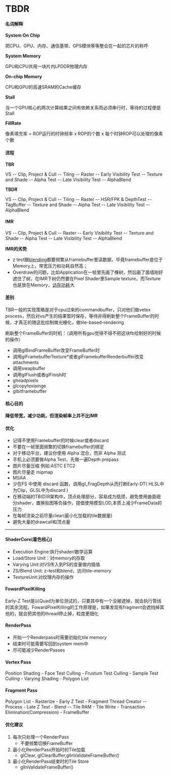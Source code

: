 # TBDR

#### 名词解释

**System On Chip**

把CPU、GPU、内存、通信基带、GPS模块等等整合在一起的芯片的称呼

**System Memory**

GPU和CPU共用一块片内LPDDR物理内存

**On-chip Memory**

CPU和GPU的高速SRAM的Cache缓存

**Stall**

当一个GPU核心的两次计算结果之间有依赖关系而必须串行时，等待的过程便是Stall

**FillRate**

像素填充率 = ROP运行的时钟频率 x ROP的个数 x 每个时钟ROP可以处理的像素个数

#### 流程

**TBR** 

VS -- Clip, Project & Cull -- Tiling -- Raster -- Early Visibility Test -- Texture and Shade -- Alpha Test -- Late Visibility Test -- AlphaBlend

**TBDR**

VS -- Clip, Project & Cull -- Tiling -- Raster -- HSR/FPK & DepthTest -- TagBuffer -- Texture and Shade -- Alpha Test -- Late Visibility Test -- AlphaBlend

#### IMR

VS -- Clip, Project & Cull -- Raster -- Early Visibility Test -- Texture and Shade -- Alpha Test -- Late Visibility Test -- AlphaBlend

**IMR的劣势**

- z test跟[blending](https://www.zhihu.com/search?q=blending&search_source=Entity&hybrid_search_source=Entity&hybrid_search_extra={"sourceType"%3A"answer"%2C"sourceId"%3A136096531})都要频繁从framebuffer里读数据，毕竟framebuffer是位于Memory上，带宽压力和功耗自然高；
- Overdraw的问题，比如Application在一帧里先画了棵树，然后画了面墙刚好遮住了树，在IMR下树仍然要在Pixel Shader里Sample texture，而Texture也是放在Memory，[访存功耗](https://www.zhihu.com/search?q=访存功耗&search_source=Entity&hybrid_search_source=Entity&hybrid_search_extra={"sourceType"%3A"answer"%2C"sourceId"%3A136096531})大

#### 差别

TBR一般的实现策略是对于cpu过来的commandbuffer，只对他们做vetex process，然后对vs产生的结果暂时保存，等待非得刷新整个FrameBuffer的时候，才真正的随这批绘制做光栅化，做tile-based-rendering

刷新整个FrameBuffer的时机：（调用所有gpu觉得不得不把这块fb绘制好的时候的操作）

- 调用glBindFrameBuffer改变FrameBuffer时
- 调用glFramebufferTexture*或者glFramebufferRenderbuffer改变attachments
- 调用swapbuffer
- 调用glFlush或者glFinish时
- glreadpixels
- glcopytexiamge
- glbitframebuffer

#### 核心目的

**降低带宽，减少功耗，但渲染帧率上并不比IMR**

#### 优化

- 记得不使用Framebuffer的时候clear或者discard
- 不要在一帧里面频繁的切换framebuffer的绑定
- 对于移动平台，建议你使用 Alpha 混合，而非 Alpha 测试
- 手机上必须要做Alpha Test，先做一遍Depth prepass
- 图片尽量压缩 例如:ASTC  ETC2
- 图片尽量走 mipmap 
- MSAA
- 少在FS 中使用 discard 函数，调用gl_FragDepth从而打断Early-DT( HLSL中为Clip，GLSL中为discard )
- 在移动端的TB(D)R架构中，顶点处理部分，容易成为瓶颈，避免使用曲面细分shader，置换贴图等负操作，提倡使用模型LOD,本质上减少FrameData的压力
- 在每帧渲染之前尽量clear(最小化加载的tile数据量)
- 避免大量的drawcall和顶点量

------

#### ShaderCore(着色核心)

- Execution Engine:执行shader/数学运算
- Load/Store Unit：对memory的存取
- Varying Unit:对VS传入到PS的变量做内插值
- ZS/Blend Unit: z-test和blend，访问tile-memory
- TextureUnit:对纹理内存的操作

#### FowardPixelKilling

Early-Z Test是以Quad为单位测试的，只要其中有一个没被遮掉，就会执行管线的其余流程。FowardPixelKilling的工作原理是，如果发现有fragment会遮挡掉其他的，就会把其他的thread停止掉，粒度更细化

#### RenderPass

-  开始一个Renderpass时需要初始化tile memory
- 结束时可能需要写回到system mem中
- 尽可能减少RenderPasses

#### Vertex Pass

Position Shading - Face Test Culling - Frustum Test Culling - Sample Test Culling - Varying Shading - Polygon List

#### Fragment Pass

Polygon List - Rasterize - Early Z Test - Fragment Thread Creator -- Process - Late Z Test - Blend -- Tile RAM - Tile Write - Transaction Elimination(Compression) - FrameBuffer

#### 优化建议

1. 每次只处理一个RenderPass
   - 不要频繁切换FrameBuffer
2. 最小化RenderPass开始时的Tile加载
   - glClear, glClearBuffer,glInValidateFrameBuffer()
3. 最小化RenderPass结束时的Tile Store
   - glInValidateFrameBuffer()
